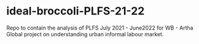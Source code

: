# ideal-broccoli-PLFS-21-22
Repo to contain the analysis of PLFS July 2021 - June2022 for WB - Artha Global project on understanding urban informal labour market.
